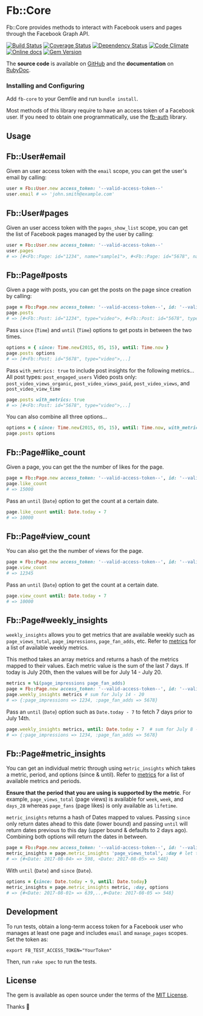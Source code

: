 # Fb::Core

Fb::Core provides methods to interact with Facebook users and pages through the Facebook Graph API.

[![Build Status](http://img.shields.io/travis/Fullscreen/fb-core/master.svg)](https://travis-ci.org/Fullscreen/fb-core)
[![Coverage Status](http://img.shields.io/coveralls/Fullscreen/fb-core/master.svg)](https://coveralls.io/r/Fullscreen/fb-core)
[![Dependency Status](http://img.shields.io/gemnasium/Fullscreen/fb-core.svg)](https://gemnasium.com/Fullscreen/fb-core)
[![Code Climate](http://img.shields.io/codeclimate/github/Fullscreen/fb-core.svg)](https://codeclimate.com/github/Fullscreen/fb-core)
[![Online docs](http://img.shields.io/badge/docs-✓-green.svg)](http://www.rubydoc.info/gems/fb-core/frames)
[![Gem Version](http://img.shields.io/gem/v/fb-core.svg)](http://rubygems.org/gems/fb-core)

The **source code** is available on [GitHub](https://github.com/Fullscreen/fb-core) and the **documentation** on [RubyDoc](http://www.rubydoc.info/gems/fb-core/frames).

### Installing and Configuring

Add `fb-core` to your Gemfile and run `bundle install`.

Most methods of this library require to have an access token of a Facebook user.
If you need to obtain one programmatically, use the [fb-auth](https://github.com/Fullscreen/fb-auth) library.

## Usage

Fb::User#email
--------------

Given an user access token with the `email` scope, you can get the user's email by calling:

```ruby
user = Fb::User.new access_token: '--valid-access-token--'
user.email # => 'john.smith@example.com'
```

Fb::User#pages
--------------

Given an user access token with the `pages_show_list` scope, you can get the list of Facebook pages managed by the user by calling:

```ruby
user = Fb::User.new access_token: '--valid-access-token--'
user.pages
# => [#<Fb::Page: id="1234", name="sample1">, #<Fb::Page: id="5678", name="sample2">]
```

Fb::Page#posts
--------------

Given a page with posts, you can get the posts on the page since creation by calling:

```ruby
page = Fb::Page.new access_token: '--valid-access-token--', id: '--valid-id--'
page.posts
# => [#<Fb::Post: id="1234", type="video">, #<Fb::Post: id="5678", type="video">]
```

Pass `since` (`Time`) and `until` (`Time`) options to get posts in between the two times.

```ruby
options = { since: Time.new(2015, 05, 15), until: Time.now }
page.posts options
# => [#<Fb::Post: id="5678", type="video">,..]
```

Pass `with_metrics: true` to include post insights for the following metrics...
All post types: `post_engaged_users`
Video posts only: `post_video_views_organic`, `post_video_views_paid`, `post_video_views`, and `post_video_view_time`

```ruby
page.posts with_metrics: true
# => [#<Fb::Post: id="5678", type="video">,..]
```

You can also combine all three options...

```ruby
options = { since: Time.new(2015, 05, 15), until: Time.now, with_metrics: true }
page.posts options
```

Fb::Page#like_count
--------------

Given a page, you can get the the number of likes for the page.

```ruby
page = Fb::Page.new access_token: '--valid-access-token--', id: '--valid-id--'
page.like_count
# => 15000
```

Pass an `until` (`Date`) option to get the count at a certain date.

```ruby
page.like_count until: Date.today - 7
# => 10000
```

Fb::Page#view_count
--------------

You can also get the the number of views for the page.

```ruby
page = Fb::Page.new access_token: '--valid-access-token--', id: '--valid-id--'
page.view_count
# => 12345
```

Pass an `until` (`Date`) option to get the count at a certain date.

```ruby
page.view_count until: Date.today - 7
# => 10000
```

Fb::Page#weekly_insights
--------------

`weekly_insights` allows you to get metrics that are available weekly such as
`page_views_total`, `page_impressions`, `page_fan_adds`, etc. Refer to
[metrics](https://developers.facebook.com/docs/graph-api/reference/v2.9/insights#availmetrics)
for a list of available weekly metrics.

This method takes an array metrics and returns a hash of the metrics mapped to
their values. Each metric value is the sum of the last 7 days. If today is July 20th,
then the values will be for July 14 - July 20.

```ruby
metrics = %i(page_impressions page_fan_adds)
page = Fb::Page.new access_token: '--valid-access-token--', id: '--valid-id--'
page.weekly_insights metrics # sum for July 14 - 20
# => {:page_impressions => 1234, :page_fan_adds => 5678}
```

Pass an `until` (`Date`) option such as `Date.today - 7` to fetch 7 days prior to July 14th.

```ruby
page.weekly_insights metrics, until: Date.today - 7  # sum for July 8 - 14
# => {:page_impressions => 1234, :page_fan_adds => 5678}
```

Fb::Page#metric_insights
--------------

You can get an individual metric through using `metric_insights` which takes a
metric, period, and options (since & until). Refer to
[metrics](https://developers.facebook.com/docs/graph-api/reference/v2.9/insights#availmetrics)
for a list of available metrics and periods.

**Ensure that the period that you are using is supported by the metric**.
For example, `page_views_total` (page views) is available for `week`, `week`, and `days_28`
whereas `page_fans` (page likes) is only available as `lifetime`.

`metric_insights` returns a hash of Dates mapped to values. Passing `since` only return dates ahead
to this date (lower bound) and passing `until` will return dates previous to this day
(upper bound & defaults to 2 days ago). Combining both options will return the dates in between.

```ruby
page = Fb::Page.new access_token: '--valid-access-token--', id: '--valid-id--'
metric_insights = page.metric_insights 'page_views_total', :day # let today be August 7th
# => {#<Date: 2017-08-04> => 598, <Date: 2017-08-05> => 548}
```

With `until` (`Date`) and `since` (`Date`).

```ruby
options = {since: Date.today - 9, until: Date.today}
metric_insights = page.metric_insights metric, :day, options
# => {#<Date: 2017-08-01> => 639,..,#<Date: 2017-08-05 => 548}
```

## Development

To run tests, obtain a long-term access token for a Facebook user who manages
at least one page and includes `email` and `manage_pages` scopes. Set the token as:

    export FB_TEST_ACCESS_TOKEN="YourToken"

Then, run `rake spec` to run the tests.

## License

The gem is available as open source under the terms of the [MIT License](http://opensource.org/licenses/MIT).

Thanks :tada:
